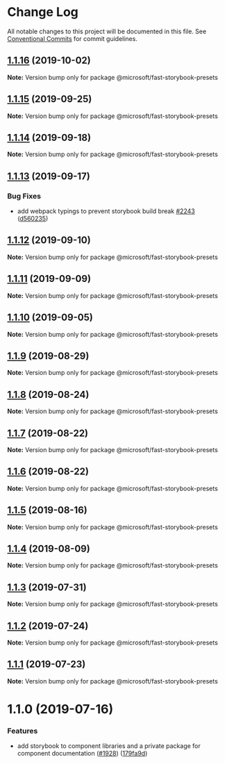 # Change Log

All notable changes to this project will be documented in this file.
See [Conventional Commits](https://conventionalcommits.org) for commit guidelines.

## [1.1.16](https://github.com/Microsoft/fast-dna/compare/@microsoft/fast-storybook-presets@1.1.15...@microsoft/fast-storybook-presets@1.1.16) (2019-10-02)

**Note:** Version bump only for package @microsoft/fast-storybook-presets





## [1.1.15](https://github.com/Microsoft/fast-dna/compare/@microsoft/fast-storybook-presets@1.1.14...@microsoft/fast-storybook-presets@1.1.15) (2019-09-25)

**Note:** Version bump only for package @microsoft/fast-storybook-presets





## [1.1.14](https://github.com/Microsoft/fast-dna/compare/@microsoft/fast-storybook-presets@1.1.13...@microsoft/fast-storybook-presets@1.1.14) (2019-09-18)

**Note:** Version bump only for package @microsoft/fast-storybook-presets





## [1.1.13](https://github.com/Microsoft/fast-dna/compare/@microsoft/fast-storybook-presets@1.1.12...@microsoft/fast-storybook-presets@1.1.13) (2019-09-17)


### Bug Fixes

* add webpack typings to prevent storybook build break [#2243](https://github.com/Microsoft/fast-dna/issues/2243) ([d560235](https://github.com/Microsoft/fast-dna/commit/d560235))





## [1.1.12](https://github.com/Microsoft/fast-dna/compare/@microsoft/fast-storybook-presets@1.1.11...@microsoft/fast-storybook-presets@1.1.12) (2019-09-10)

**Note:** Version bump only for package @microsoft/fast-storybook-presets





## [1.1.11](https://github.com/Microsoft/fast-dna/compare/@microsoft/fast-storybook-presets@1.1.10...@microsoft/fast-storybook-presets@1.1.11) (2019-09-09)

**Note:** Version bump only for package @microsoft/fast-storybook-presets





## [1.1.10](https://github.com/Microsoft/fast-dna/compare/@microsoft/fast-storybook-presets@1.1.9...@microsoft/fast-storybook-presets@1.1.10) (2019-09-05)

**Note:** Version bump only for package @microsoft/fast-storybook-presets





## [1.1.9](https://github.com/Microsoft/fast-dna/compare/@microsoft/fast-storybook-presets@1.1.8...@microsoft/fast-storybook-presets@1.1.9) (2019-08-29)

**Note:** Version bump only for package @microsoft/fast-storybook-presets





## [1.1.8](https://github.com/Microsoft/fast-dna/compare/@microsoft/fast-storybook-presets@1.1.7...@microsoft/fast-storybook-presets@1.1.8) (2019-08-24)

**Note:** Version bump only for package @microsoft/fast-storybook-presets





## [1.1.7](https://github.com/Microsoft/fast-dna/compare/@microsoft/fast-storybook-presets@1.1.6...@microsoft/fast-storybook-presets@1.1.7) (2019-08-22)

**Note:** Version bump only for package @microsoft/fast-storybook-presets





## [1.1.6](https://github.com/Microsoft/fast-dna/compare/@microsoft/fast-storybook-presets@1.1.5...@microsoft/fast-storybook-presets@1.1.6) (2019-08-22)

**Note:** Version bump only for package @microsoft/fast-storybook-presets





## [1.1.5](https://github.com/Microsoft/fast-dna/compare/@microsoft/fast-storybook-presets@1.1.4...@microsoft/fast-storybook-presets@1.1.5) (2019-08-16)

**Note:** Version bump only for package @microsoft/fast-storybook-presets





## [1.1.4](https://github.com/Microsoft/fast-dna/compare/@microsoft/fast-storybook-presets@1.1.3...@microsoft/fast-storybook-presets@1.1.4) (2019-08-09)

**Note:** Version bump only for package @microsoft/fast-storybook-presets





## [1.1.3](https://github.com/Microsoft/fast-dna/compare/@microsoft/fast-storybook-presets@1.1.2...@microsoft/fast-storybook-presets@1.1.3) (2019-07-31)

**Note:** Version bump only for package @microsoft/fast-storybook-presets





## [1.1.2](https://github.com/Microsoft/fast-dna/compare/@microsoft/fast-storybook-presets@1.1.1...@microsoft/fast-storybook-presets@1.1.2) (2019-07-24)

**Note:** Version bump only for package @microsoft/fast-storybook-presets





## [1.1.1](https://github.com/Microsoft/fast-dna/compare/@microsoft/fast-storybook-presets@1.1.0...@microsoft/fast-storybook-presets@1.1.1) (2019-07-23)

**Note:** Version bump only for package @microsoft/fast-storybook-presets





# 1.1.0 (2019-07-16)


### Features

* add storybook to component libraries and a private package for component documentation ([#1928](https://github.com/Microsoft/fast-dna/issues/1928)) ([179fa9d](https://github.com/Microsoft/fast-dna/commit/179fa9d))
